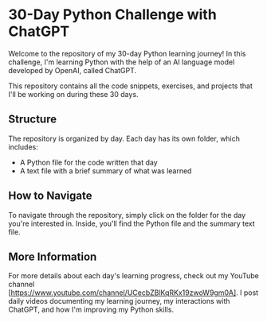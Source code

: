 # 30-Day Python Challenge with ChatGPT

Welcome to the repository of my 30-day Python learning journey! In this challenge, I'm learning Python with the help of an AI language model developed by OpenAI, called ChatGPT. 

This repository contains all the code snippets, exercises, and projects that I'll be working on during these 30 days. 

## Structure

The repository is organized by day. Each day has its own folder, which includes:

- A Python file for the code written that day
- A text file with a brief summary of what was learned

## How to Navigate

To navigate through the repository, simply click on the folder for the day you're interested in. Inside, you'll find the Python file and the summary text file.

## More Information

For more details about each day's learning progress, check out my YouTube channel [https://www.youtube.com/channel/UCecbZBlKqRKx19zwoW9gm0A]. I post daily videos documenting my learning journey, my interactions with ChatGPT, and how I'm improving my Python skills. 
